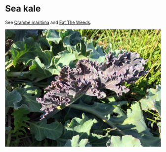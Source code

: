 # Sea kale

See [Crambe maritima](https://en.wikipedia.org/wiki/Crambe_maritima) and
[Eat The Weeds](http://www.eattheweeds.com/sea-kale/).

![](IMG_2803.JPG)
